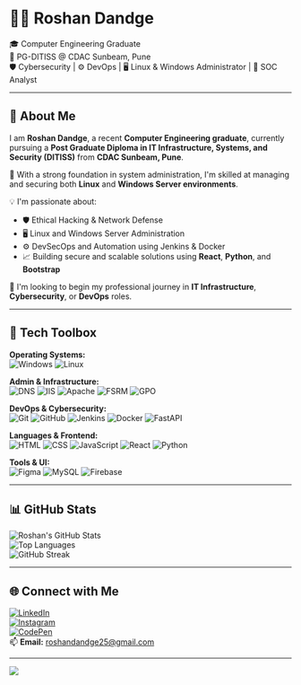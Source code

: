 # 👨‍💻 Roshan Dandge

🎓 Computer Engineering Graduate  
🎯 PG-DITISS @ CDAC Sunbeam, Pune  
🛡️ Cybersecurity | ⚙️ DevOps | 🖥️ Linux & Windows Administrator | 🧠 SOC Analyst

---

## 💫 About Me

I am **Roshan Dandge**, a recent **Computer Engineering graduate**, currently pursuing a **Post Graduate Diploma in IT Infrastructure, Systems, and Security (DITISS)** from **CDAC Sunbeam, Pune**.

🔧 With a strong foundation in system administration, I'm skilled at managing and securing both **Linux** and **Windows Server environments**.

💡 I'm passionate about:
- 🛡️ Ethical Hacking & Network Defense  
- 🖥️ Linux and Windows Server Administration  
- ⚙️ DevSecOps and Automation using Jenkins & Docker  
- 📈 Building secure and scalable solutions using **React**, **Python**, and **Bootstrap**

💼 I'm looking to begin my professional journey in **IT Infrastructure**, **Cybersecurity**, or **DevOps** roles.

---

## 🧰 Tech Toolbox

**Operating Systems:**  
![Windows](https://img.shields.io/badge/Windows_Server-0078D6?style=flat&logo=windows&logoColor=white)
![Linux](https://img.shields.io/badge/Linux-Ubuntu%20%7C%20Debian-FCC624?style=flat&logo=linux&logoColor=black)

**Admin & Infrastructure:**  
![DNS](https://img.shields.io/badge/DNS-0066CC?style=flat&logo=cloudflare&logoColor=white)
![IIS](https://img.shields.io/badge/IIS-0078D7?style=flat&logo=windows&logoColor=white)
![Apache](https://img.shields.io/badge/Apache-D22128?style=flat&logo=apache&logoColor=white)
![FSRM](https://img.shields.io/badge/FSRM-Windows-blue?style=flat)
![GPO](https://img.shields.io/badge/GPO-GroupPolicy-blue?style=flat)

**DevOps & Cybersecurity:**  
![Git](https://img.shields.io/badge/Git-F05032?style=flat&logo=git&logoColor=white)
![GitHub](https://img.shields.io/badge/GitHub-181717?style=flat&logo=github&logoColor=white)
![Jenkins](https://img.shields.io/badge/Jenkins-D24939?style=flat&logo=jenkins&logoColor=white)
![Docker](https://img.shields.io/badge/Docker-2496ED?style=flat&logo=docker&logoColor=white)
![FastAPI](https://img.shields.io/badge/FastAPI-009688?style=flat&logo=fastapi&logoColor=white)

**Languages & Frontend:**  
![HTML](https://img.shields.io/badge/HTML5-E34F26?style=flat&logo=html5&logoColor=white)
![CSS](https://img.shields.io/badge/CSS3-1572B6?style=flat&logo=css3&logoColor=white)
![JavaScript](https://img.shields.io/badge/JavaScript-F7DF1E?style=flat&logo=javascript&logoColor=black)
![React](https://img.shields.io/badge/React-20232A?style=flat&logo=react&logoColor=61DAFB)
![Python](https://img.shields.io/badge/Python-3776AB?style=flat&logo=python&logoColor=white)

**Tools & UI:**  
![Figma](https://img.shields.io/badge/Figma-F24E1E?style=flat&logo=figma&logoColor=white)
![MySQL](https://img.shields.io/badge/MySQL-4479A1?style=flat&logo=mysql&logoColor=white)
![Firebase](https://img.shields.io/badge/Firebase-FFCA28?style=flat&logo=firebase&logoColor=black)

---

## 📊 GitHub Stats

![Roshan's GitHub Stats](https://github-readme-stats.vercel.app/api?username=RoshanDandge25&show_icons=true&theme=tokyonight&count_private=true)  
![Top Languages](https://github-readme-stats.vercel.app/api/top-langs/?username=RoshanDandge25&layout=compact&theme=tokyonight)  
![GitHub Streak](https://github-readme-streak-stats.herokuapp.com?user=RoshanDandge25&theme=tokyonight)

---

## 🌐 Connect with Me

[![LinkedIn](https://img.shields.io/badge/LinkedIn-%230077B5.svg?logo=linkedin&logoColor=white)](https://linkedin.com/in/roshan-dandge-292805215)  
[![Instagram](https://img.shields.io/badge/Instagram-%23E4405F.svg?logo=instagram&logoColor=white)](https://instagram.com/roshn__25)  
[![CodePen](https://img.shields.io/badge/CodePen-000000?logo=codepen&logoColor=white)](https://codepen.io/Roshan-Dandge)  
📫 **Email:** roshandandge25@gmail.com

---

[![](https://visitcount.itsvg.in/api?id=RoshanDandge25&icon=0&color=0)](https://visitcount.itsvg.in)
